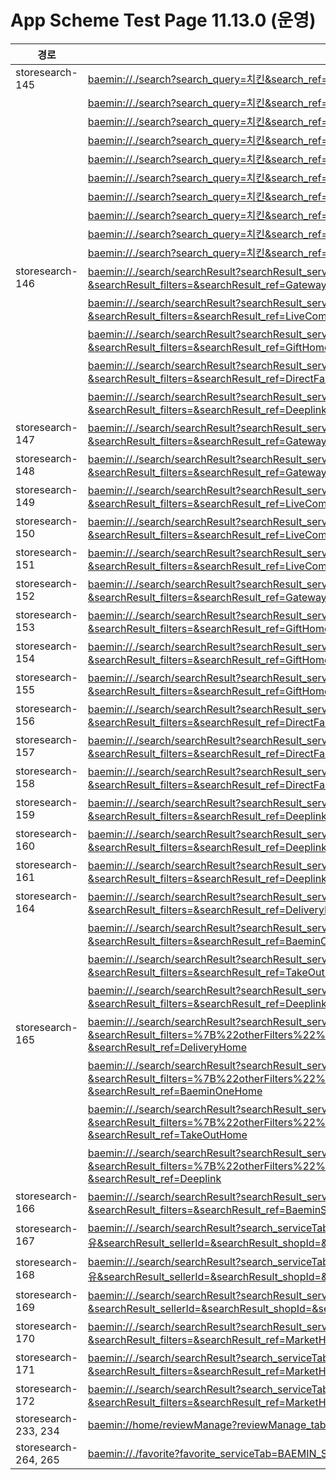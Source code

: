 # App Scheme Test Page 11.13.0 (운영)

<html>
  <head></head>
  <body>
    <table class="table table-striped">
    <thead>
    <tr>
        <th scope="col">경로</th>
        <th scope="col">App Scheme</th>
    </tr>
    </thead>
    <tbody>
    <tr>
        <td>
            storesearch-145
        </td>
        <td>
          <a class="baeminScheme" href="baemin://./search?search_query=치킨&search_ref=Gateway">baemin://./search?search_query=치킨&search_ref=Gateway</a>
        </td>
    </tr>
    <tr>
        <td>
        </td>
        <td>
          <a class="baeminScheme" href="baemin://./search?search_query=치킨&search_ref=DeliveryHome">baemin://./search?search_query=치킨&search_ref=DeliveryHome</a>
        </td>
    </tr>
    <tr>
        <td>
        </td>
        <td>
          <a class="baeminScheme" href="baemin://./search?search_query=치킨&search_ref=TakeOutHome">baemin://./search?search_query=치킨&search_ref=TakeOutHome</a>
        </td>
    </tr>
    <tr>
        <td>
        </td>
        <td>
          <a class="baeminScheme" href="baemin://./search?search_query=치킨&search_ref=MarketHome">baemin://./search?search_query=치킨&search_ref=MarketHome</a>
        </td>
    </tr>
    <tr>
        <td>
        </td>
        <td>
          <a class="baeminScheme" href="baemin://./search?search_query=치킨&search_ref=LiveCommerceHome">baemin://./search?search_query=치킨&search_ref=LiveCommerceHome</a>
        </td>
    </tr>
    <tr>
        <td>
        </td>
        <td>
          <a class="baeminScheme" href="baemin://./search?search_query=치킨&search_ref=GiftHome">baemin://./search?search_query=치킨&search_ref=GiftHome</a>
        </td>
    </tr>
    <tr>
        <td>
        </td>
        <td>
          <a class="baeminScheme" href="baemin://./search?search_query=치킨&search_ref=DirectFarmHome">baemin://./search?search_query=치킨&search_ref=DirectFarmHome</a>
        </td>
    </tr>
    <tr>
        <td>
        </td>
        <td>
          <a class="baeminScheme" href="baemin://./search?search_query=치킨&search_ref=Deeplink">baemin://./search?search_query=치킨&search_ref=Deeplink</a>
        </td>
    </tr>
    <tr>
        <td>
        </td>
        <td>
          <a class="baeminScheme" href="baemin://./search?search_query=치킨&search_ref=BaeminOneHome">baemin://./search?search_query=치킨&search_ref=BaeminOneHome</a>
        </td>
    </tr>
    <tr>
        <td>
        </td>
        <td>
          <a class="baeminScheme" href="baemin://./search?search_query=치킨&search_ref=BaeminStoreHome">baemin://./search?search_query=치킨&search_ref=BaeminStoreHome</a>
        </td>
    </tr>
    <tr>
        <td>
            storesearch-146
        </td>
        <td>
          <a class="baeminScheme" href="baemin://./search/searchResult?searchResult_serviceTab=ALL&searchResult_query=치킨&searchResult_filters=&searchResult_ref=Gateway">baemin://./search/searchResult?searchResult_serviceTab=ALL&searchResult_query=치킨&searchResult_filters=&searchResult_ref=Gateway</a>
        </td>
    </tr>
    <tr>
        <td>
        </td>
        <td>
          <a class="baeminScheme" href="baemin://./search/searchResult?searchResult_serviceTab=ALL&searchResult_query=치킨&searchResult_filters=&searchResult_ref=LiveCommerceHome">baemin://./search/searchResult?searchResult_serviceTab=ALL&searchResult_query=치킨&searchResult_filters=&searchResult_ref=LiveCommerceHome</a>
        </td>
    </tr>
    <tr>
        <td>
        </td>
        <td>
          <a class="baeminScheme" href="baemin://./search/searchResult?searchResult_serviceTab=ALL&searchResult_query=치킨&searchResult_filters=&searchResult_ref=GiftHome">baemin://./search/searchResult?searchResult_serviceTab=ALL&searchResult_query=치킨&searchResult_filters=&searchResult_ref=GiftHome</a>
        </td>
    </tr>
    <tr>
        <td>
        </td>
        <td>
          <a class="baeminScheme" href="baemin://./search/searchResult?searchResult_serviceTab=ALL&searchResult_query=치킨&searchResult_filters=&searchResult_ref=DirectFarmHome">baemin://./search/searchResult?searchResult_serviceTab=ALL&searchResult_query=치킨&searchResult_filters=&searchResult_ref=DirectFarmHome</a>
        </td>
    </tr>
    <tr>
        <td>
        </td>
        <td>
          <a class="baeminScheme" href="baemin://./search/searchResult?searchResult_serviceTab=ALL&searchResult_query=치킨&searchResult_filters=&searchResult_ref=Deeplink">baemin://./search/searchResult?searchResult_serviceTab=ALL&searchResult_query=치킨&searchResult_filters=&searchResult_ref=Deeplink</a>
        </td>
    </tr>
    <tr>
        <td>
            storesearch-147
        </td>
        <td>
          <a class="baeminScheme" href="baemin://./search/searchResult?searchResult_serviceTab=ALL&searchResult_query=피자헛&searchResult_filters=&searchResult_ref=Gateway">baemin://./search/searchResult?searchResult_serviceTab=ALL&searchResult_query=피자헛&searchResult_filters=&searchResult_ref=Gateway</a>
        </td>
    </tr>
    <tr>
        <td>
            storesearch-148
        </td>
        <td>
          <a class="baeminScheme" href="baemin://./search/searchResult?searchResult_serviceTab=ALL&searchResult_query=신발&searchResult_filters=&searchResult_ref=Gateway">baemin://./search/searchResult?searchResult_serviceTab=ALL&searchResult_query=신발&searchResult_filters=&searchResult_ref=Gateway</a>
        </td>
    </tr>
    <tr>
        <td>
            storesearch-149
        </td>
        <td>
          <a class="baeminScheme" href="baemin://./search/searchResult?searchResult_serviceTab=ALL&searchResult_query=올가&searchResult_filters=&searchResult_ref=LiveCommerceHome">baemin://./search/searchResult?searchResult_serviceTab=ALL&searchResult_query=올가&searchResult_filters=&searchResult_ref=LiveCommerceHome</a>
        </td>
    </tr>
    <tr>
        <td>
            storesearch-150
        </td>
        <td>
          <a class="baeminScheme" href="baemin://./search/searchResult?searchResult_serviceTab=ALL&searchResult_query=피자헛&searchResult_filters=&searchResult_ref=LiveCommerceHome">baemin://./search/searchResult?searchResult_serviceTab=ALL&searchResult_query=피자헛&searchResult_filters=&searchResult_ref=LiveCommerceHome</a>
        </td>
    </tr>
    <tr>
        <td>
            storesearch-151
        </td>
        <td>
          <a class="baeminScheme" href="baemin://./search/searchResult?searchResult_serviceTab=ALL&searchResult_query=신발&searchResult_filters=&searchResult_ref=LiveCommerceHome">baemin://./search/searchResult?searchResult_serviceTab=ALL&searchResult_query=신발&searchResult_filters=&searchResult_ref=LiveCommerceHome</a>
        </td>
    </tr>
    <tr>
        <td>
            storesearch-152
        </td>
        <td>
          <a class="baeminScheme" href="baemin://./search/searchResult?searchResult_serviceTab=ALL&searchResult_query=올가&searchResult_filters=&searchResult_ref=Gateway">baemin://./search/searchResult?searchResult_serviceTab=ALL&searchResult_query=올가&searchResult_filters=&searchResult_ref=Gateway</a>
        </td>
    </tr>
    <tr>
        <td>
            storesearch-153
        </td>
        <td>
          <a class="baeminScheme" href="baemin://./search/searchResult?searchResult_serviceTab=ALL&searchResult_query=피자헛&searchResult_filters=&searchResult_ref=GiftHome">baemin://./search/searchResult?searchResult_serviceTab=ALL&searchResult_query=피자헛&searchResult_filters=&searchResult_ref=GiftHome</a>
        </td>
    </tr>
    <tr>
        <td>
            storesearch-154
        </td>
        <td>
          <a class="baeminScheme" href="baemin://./search/searchResult?searchResult_serviceTab=ALL&searchResult_query=신발&searchResult_filters=&searchResult_ref=GiftHome">baemin://./search/searchResult?searchResult_serviceTab=ALL&searchResult_query=신발&searchResult_filters=&searchResult_ref=GiftHome</a>
        </td>
    </tr>
    <tr>
        <td>
            storesearch-155
        </td>
        <td>
          <a class="baeminScheme" href="baemin://./search/searchResult?searchResult_serviceTab=ALL&searchResult_query=올가&searchResult_filters=&searchResult_ref=GiftHome">baemin://./search/searchResult?searchResult_serviceTab=ALL&searchResult_query=올가&searchResult_filters=&searchResult_ref=GiftHome</a>
        </td>
    </tr>
    <tr>
        <td>
            storesearch-156
        </td>
        <td>
          <a class="baeminScheme" href="baemin://./search/searchResult?searchResult_serviceTab=ALL&searchResult_query=피자헛&searchResult_filters=&searchResult_ref=DirectFarmHome">baemin://./search/searchResult?searchResult_serviceTab=ALL&searchResult_query=피자헛&searchResult_filters=&searchResult_ref=DirectFarmHome</a>
        </td>
    </tr>
    <tr>
        <td>
            storesearch-157
        </td>
        <td>
          <a class="baeminScheme" href="baemin://./search/searchResult?searchResult_serviceTab=ALL&searchResult_query=신발&searchResult_filters=&searchResult_ref=DirectFarmHome">baemin://./search/searchResult?searchResult_serviceTab=ALL&searchResult_query=신발&searchResult_filters=&searchResult_ref=DirectFarmHome</a>
        </td>
    </tr>
    <tr>
        <td>
            storesearch-158
        </td>
        <td>
          <a class="baeminScheme" href="baemin://./search/searchResult?searchResult_serviceTab=ALL&searchResult_query=올가&searchResult_filters=&searchResult_ref=DirectFarmHome">baemin://./search/searchResult?searchResult_serviceTab=ALL&searchResult_query=올가&searchResult_filters=&searchResult_ref=DirectFarmHome</a>
        </td>
    </tr>
    <tr>
        <td>
            storesearch-159
        </td>
        <td>
          <a class="baeminScheme" href="baemin://./search/searchResult?searchResult_serviceTab=ALL&searchResult_query=피자헛&searchResult_filters=&searchResult_ref=Deeplink">baemin://./search/searchResult?searchResult_serviceTab=ALL&searchResult_query=피자헛&searchResult_filters=&searchResult_ref=Deeplink</a>
        </td>
    </tr>
    <tr>
        <td>
            storesearch-160
        <td>
          <a class="baeminScheme" href="baemin://./search/searchResult?searchResult_serviceTab=ALL&searchResult_query=신발&searchResult_filters=&searchResult_ref=Deeplink">baemin://./search/searchResult?searchResult_serviceTab=ALL&searchResult_query=신발&searchResult_filters=&searchResult_ref=Deeplink</a>
        </td>
    </tr>
    <tr>
        <td>
            storesearch-161
        </td>
        <td>
          <a class="baeminScheme" href="baemin://./search/searchResult?searchResult_serviceTab=ALL&searchResult_query=올가&searchResult_filters=&searchResult_ref=Deeplink">baemin://./search/searchResult?searchResult_serviceTab=ALL&searchResult_query=올가&searchResult_filters=&searchResult_ref=Deeplink</a>
        </td>
    </tr>
    <tr>
        <td>
            storesearch-164
        </td>
        <td>
          <a class="baeminScheme" href="baemin://./search/searchResult?searchResult_serviceTab=BAEMIN&searchResult_query=치킨&searchResult_filters=&searchResult_ref=DeliveryHome">baemin://./search/searchResult?searchResult_serviceTab=BAEMIN&searchResult_query=치킨&searchResult_filters=&searchResult_ref=DeliveryHome</a>
        </td>
    </tr>
    <tr>
        <td>
        </td>
        <td>
          <a class="baeminScheme" href="baemin://./search/searchResult?searchResult_serviceTab=BAEMIN&searchResult_query=치킨&searchResult_filters=&searchResult_ref=BaeminOneHome">baemin://./search/searchResult?searchResult_serviceTab=BAEMIN&searchResult_query=치킨&searchResult_filters=&searchResult_ref=BaeminOneHome</a>
        </td>
    </tr>
    <tr>
        <td>
        </td>
        <td>
          <a class="baeminScheme" href="baemin://./search/searchResult?searchResult_serviceTab=BAEMIN&searchResult_query=치킨&searchResult_filters=&searchResult_ref=TakeOutHome">baemin://./search/searchResult?searchResult_serviceTab=BAEMIN&searchResult_query=치킨&searchResult_filters=&searchResult_ref=TakeOutHome</a>
        </td>
    </tr>
    <tr>
        <td>
        </td>
        <td>
          <a class="baeminScheme" href="baemin://./search/searchResult?searchResult_serviceTab=BAEMIN&searchResult_query=치킨&searchResult_filters=&searchResult_ref=Deeplink">baemin://./search/searchResult?searchResult_serviceTab=BAEMIN&searchResult_query=치킨&searchResult_filters=&searchResult_ref=Deeplink</a>
        </td>
    </tr>
    <tr>
        <td>
            storesearch-165
        </td>
        <td>
          <a class="baeminScheme" href="baemin://./search/searchResult?searchResult_serviceTab=BAEMIN&searchResult_query=치킨&searchResult_filters=%7B%22otherFilters%22%3A%5B%7B%22code%22%3A%22OTHER__BAEMIN_ORDER%22%7D%5D%7D%0A &searchResult_ref=DeliveryHome">baemin://./search/searchResult?searchResult_serviceTab=BAEMIN&searchResult_query=치킨&searchResult_filters=%7B%22otherFilters%22%3A%5B%7B%22code%22%3A%22OTHER__BAEMIN_ORDER%22%7D%5D%7D%0A &searchResult_ref=DeliveryHome</a>
        </td>
    </tr>
    <tr>
        <td>
        </td>
        <td>
          <a class="baeminScheme" href="baemin://./search/searchResult?searchResult_serviceTab=BAEMIN&searchResult_query=치킨&searchResult_filters=%7B%22otherFilters%22%3A%5B%7B%22code%22%3A%22OTHER__BAEMIN_ORDER%22%7D%5D%7D%0A &searchResult_ref=BaeminOneHome">baemin://./search/searchResult?searchResult_serviceTab=BAEMIN&searchResult_query=치킨&searchResult_filters=%7B%22otherFilters%22%3A%5B%7B%22code%22%3A%22OTHER__BAEMIN_ORDER%22%7D%5D%7D%0A &searchResult_ref=BaeminOneHome</a>
        </td>
    </tr>
    <tr>
        <td>
        </td>
        <td>
          <a class="baeminScheme" href="baemin://./search/searchResult?searchResult_serviceTab=BAEMIN&searchResult_query=치킨&searchResult_filters=%7B%22otherFilters%22%3A%5B%7B%22code%22%3A%22OTHER__BAEMIN_ORDER%22%7D%5D%7D%0A &searchResult_ref=TakeOutHome">baemin://./search/searchResult?searchResult_serviceTab=BAEMIN&searchResult_query=치킨&searchResult_filters=%7B%22otherFilters%22%3A%5B%7B%22code%22%3A%22OTHER__BAEMIN_ORDER%22%7D%5D%7D%0A &searchResult_ref=TakeOutHome</a>
        </td>
    </tr>
    <tr>
        <td>
        </td>
        <td>
          <a class="baeminScheme" href="baemin://./search/searchResult?searchResult_serviceTab=BAEMIN&searchResult_query=치킨&searchResult_filters=%7B%22otherFilters%22%3A%5B%7B%22code%22%3A%22OTHER__BAEMIN_ORDER%22%7D%5D%7D%0A &searchResult_ref=Deeplink">baemin://./search/searchResult?searchResult_serviceTab=BAEMIN&searchResult_query=치킨&searchResult_filters=%7B%22otherFilters%22%3A%5B%7B%22code%22%3A%22OTHER__BAEMIN_ORDER%22%7D%5D%7D%0A &searchResult_ref=Deeplink</a>
        </td>
    </tr>
    <tr>
        <td>
            storesearch-166
        </td>
        <td>
          <a class="baeminScheme" href="baemin://./search/searchResult?searchResult_serviceTab=BAEMIN_STORE&searchResult_query=우유&searchResult_filters=&searchResult_ref=BaeminStoreHome">baemin://./search/searchResult?searchResult_serviceTab=BAEMIN_STORE&searchResult_query=우유&searchResult_filters=&searchResult_ref=BaeminStoreHome</a>
        </td>
    </tr>
    <tr>
        <td>
            storesearch-167
        </td>
        <td>
          <a class="baeminScheme" href="baemin://./search/searchResult?search_serviceTab=BAEMIN_STORE&searchResult_serviceTab=BAEMIN_STORE&searchResult_query=우유&searchResult_sellerId=&searchResult_shopId=&searchResult_ref=BaeminStoreHome">baemin://./search/searchResult?search_serviceTab=BAEMIN_STORE&searchResult_serviceTab=BAEMIN_STORE&searchResult_query=우유&searchResult_sellerId=&searchResult_shopId=&searchResult_ref=BaeminStoreHome</a>
        </td>
    </tr>
    <tr>
        <td>
            storesearch-168
        </td>
        <td>
          <a class="baeminScheme" href="baemin://./search/searchResult?search_serviceTab=BAEMIN_STORE&searchResult_serviceTab=BAEMIN_STORE&searchResult_query=우유&searchResult_sellerId=&searchResult_shopId=&searchResult_ref=BaeminStoreHome">baemin://./search/searchResult?search_serviceTab=BAEMIN_STORE&searchResult_serviceTab=BAEMIN_STORE&searchResult_query=우유&searchResult_sellerId=&searchResult_shopId=&searchResult_ref=BaeminStoreHome</a>
        </td>
    </tr>
    <tr>
        <td>
            storesearch-169
        </td>
        <td>
          <a class="baeminScheme" href="baemin://./search/searchResult?searchResult_serviceTab=BAEMIN_STORE&searchResult_query=우유&searchResult_sellerId=&searchResult_shopId=&searchResult_ref=BaeminStoreHome">baemin://./search/searchResult?searchResult_serviceTab=BAEMIN_STORE&searchResult_query=우유&searchResult_sellerId=&searchResult_shopId=&searchResult_ref=BaeminStoreHome</a>
        </td>
    </tr>
    <tr>
        <td>
            storesearch-170
        </td>
        <td>
          <a class="baeminScheme" href="baemin://./search/searchResult?searchResult_serviceTab=BMART&searchResult_query=샴푸&searchResult_filters=&searchResult_ref=MarketHome">baemin://./search/searchResult?searchResult_serviceTab=BMART&searchResult_query=샴푸&searchResult_filters=&searchResult_ref=MarketHome</a>
        </td>
    </tr>
    <tr>
        <td>
            storesearch-171
        </td>
        <td>
          <a class="baeminScheme" href="baemin://./search/searchResult?search_serviceTab=BAEMIN_STORE&searchResult_serviceTab=BMART&searchResult_query=치킨&searchResult_filters=&searchResult_ref=MarketHome">baemin://./search/searchResult?search_serviceTab=BAEMIN_STORE&searchResult_serviceTab=BMART&searchResult_query=치킨&searchResult_filters=&searchResult_ref=MarketHome</a>
        </td>
    </tr>
    <tr>
        <td>
            storesearch-172
        </td>
        <td>
          <a class="baeminScheme" href="baemin://./search/searchResult?search_serviceTab=BAEMIN_STORE&searchResult_serviceTab=BMART&searchResult_query=치킨&searchResult_filters=&searchResult_ref=MarketHome">baemin://./search/searchResult?search_serviceTab=BAEMIN_STORE&searchResult_serviceTab=BMART&searchResult_query=치킨&searchResult_filters=&searchResult_ref=MarketHome</a>
        </td>
    </tr>
    <tr>
        <td>
            storesearch-233, 234
        </td>
        <td>
          <a class="baeminScheme" href="baemin://home/reviewManage?reviewManage_tab=BAEMIN_STORE">baemin://home/reviewManage?reviewManage_tab=BAEMIN_STORE</a>
        </td>
    </tr>
    <tr>
        <td>
            storesearch-264, 265
        </td>
        <td>
          <a class="baeminScheme" href="baemin://./favorite?favorite_serviceTab=BAEMIN_STORE">baemin://./favorite?favorite_serviceTab=BAEMIN_STORE</a>
        </td>

      
      
